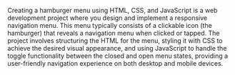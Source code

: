 Creating a hamburger menu using HTML, CSS, and JavaScript is a web development project where you design and implement a responsive navigation menu. This menu typically consists of a clickable icon (the hamburger) that reveals a navigation menu when clicked or tapped. The project involves structuring the HTML for the menu, styling it with CSS to achieve the desired visual appearance, and using JavaScript to handle the toggle functionality between the closed and open menu states, providing a user-friendly navigation experience on both desktop and mobile devices.
